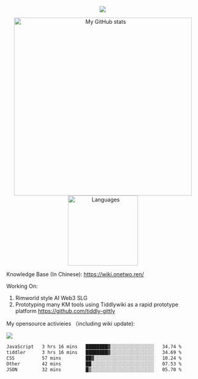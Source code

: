 <a href="https://github.com/linonetwo">
    <p align="center">
        <img src="https://github-profile-trophy.vercel.app/?username=linonetwo&column=7&theme=onedark"/>
    </p>
</a>
<a align="center" href="https://github.com/linonetwo">
  <p align="center">
    <img src="https://github-readme-stats.vercel.app/api?username=linonetwo&show_icons=true&count_private=true" alt="My GitHub stats" width="465"/>
    <img src="https://github-readme-stats.vercel.app/api/top-langs/?username=linonetwo&layout=compact&langs_count=10" alt="Languages" height="183">
  </p>
</a>

Knowledge Base (In Chinese): https://wiki.onetwo.ren/

Working On: 

1. Rimworld style AI Web3 SLG
1. Prototyping many KM tools using Tiddlywiki as a rapid prototype platform https://github.com/tiddly-gittly

My opensource activieies （including wiki update):

![](https://visitor-badge.glitch.me/badge?page_id=linonetwo.linonetwo)

<!--START_SECTION:waka-->

```txt
JavaScript   3 hrs 16 mins   ████████▓░░░░░░░░░░░░░░░░   34.74 %
tiddler      3 hrs 16 mins   ████████▓░░░░░░░░░░░░░░░░   34.69 %
CSS          57 mins         ██▓░░░░░░░░░░░░░░░░░░░░░░   10.24 %
Other        42 mins         ██░░░░░░░░░░░░░░░░░░░░░░░   07.53 %
JSON         32 mins         █▒░░░░░░░░░░░░░░░░░░░░░░░   05.70 %
```

<!--END_SECTION:waka-->
